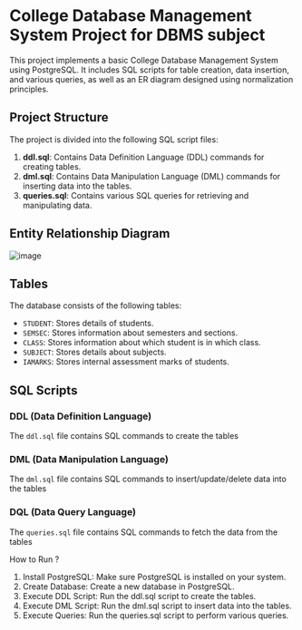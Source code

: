 # College Database Management System Project for DBMS subject

This project implements a basic College Database Management System using PostgreSQL. It includes SQL scripts for table creation, data insertion, and various queries, as well as an ER diagram designed using normalization principles.

## Project Structure

The project is divided into the following SQL script files:

1. **ddl.sql**: Contains Data Definition Language (DDL) commands for creating tables.
2. **dml.sql**: Contains Data Manipulation Language (DML) commands for inserting data into the tables.
3. **queries.sql**: Contains various SQL queries for retrieving and manipulating data.


## Entity Relationship Diagram

![image](https://github.com/Ramanand23/College-DBMS-project/assets/68180773/f045a7fc-c38c-46b6-896e-b3a727bec435)

## Tables

The database consists of the following tables:

- `STUDENT`: Stores details of students.
- `SEMSEC`: Stores information about semesters and sections.
- `CLASS`: Stores information about which student is in which class.
- `SUBJECT`: Stores details about subjects.
- `IAMARKS`: Stores internal assessment marks of students.

## SQL Scripts

### DDL (Data Definition Language)

The `ddl.sql` file contains SQL commands to create the tables

### DML (Data Manipulation Language)

The `dml.sql` file contains SQL commands to insert/update/delete data into the tables

### DQL (Data Query Language)

The `queries.sql` file contains SQL commands to fetch the data from the tables

How to Run ?

1. Install PostgreSQL: Make sure PostgreSQL is installed on your system.
2. Create Database: Create a new database in PostgreSQL.
3. Execute DDL Script: Run the ddl.sql script to create the tables.
4. Execute DML Script: Run the dml.sql script to insert data into the tables.
5. Execute Queries: Run the queries.sql script to perform various queries.
